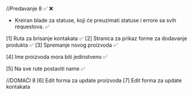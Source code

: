 //Predavanje 8
✅
❌

- Kreiran blade za statuse, koji će preuzimati statuse i errore sa svih requestova. ✅

[1] Ruta za brisanje kontakata ✅
[2] Stranica za prikaz forme za dodavanje produkta ✅
[3] Spremanje novog proizvoda ✅

[4] Ime proizvoda mora biti jedinstveno ✅

[5] Na sve rute postaviti name ✅



//DOMAĆI 8
[6] Edit forma za update proizvoda
[7] Edit forma za update kontakata
